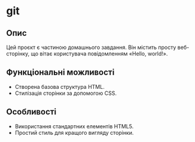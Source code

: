# git 

## Опис
Цей проєкт є частиною домашнього завдання. Він містить просту веб-сторінку, що вітає користувача повідомленням «Hello, world!».

## Функціональні можливості
- Створена базова структура HTML.
- Стилізація сторінки за допомогою CSS.

## Особливості
- Використання стандартних елементів HTML5.
- Простий стиль для кращого вигляду сторінки.
